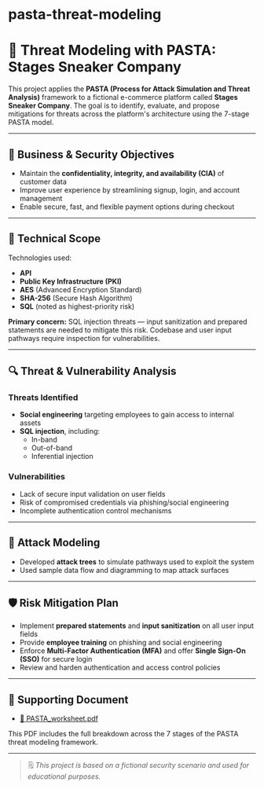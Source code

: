 # pasta-threat-modeling

# 🧠 Threat Modeling with PASTA: Stages Sneaker Company

This project applies the **PASTA (Process for Attack Simulation and Threat Analysis)** framework to a fictional e-commerce platform called **Stages Sneaker Company**. The goal is to identify, evaluate, and propose mitigations for threats across the platform's architecture using the 7-stage PASTA model.

---

## 📌 Business & Security Objectives

- Maintain the **confidentiality, integrity, and availability (CIA)** of customer data
- Improve user experience by streamlining signup, login, and account management
- Enable secure, fast, and flexible payment options during checkout

---

## 🧱 Technical Scope

Technologies used:
- **API**
- **Public Key Infrastructure (PKI)**
- **AES** (Advanced Encryption Standard)
- **SHA-256** (Secure Hash Algorithm)
- **SQL** (noted as highest-priority risk)

**Primary concern:** SQL injection threats — input sanitization and prepared statements are needed to mitigate this risk. Codebase and user input pathways require inspection for vulnerabilities.

---

## 🔍 Threat & Vulnerability Analysis

### Threats Identified
- **Social engineering** targeting employees to gain access to internal assets
- **SQL injection**, including:
  - In-band
  - Out-of-band
  - Inferential injection

### Vulnerabilities
- Lack of secure input validation on user fields
- Risk of compromised credentials via phishing/social engineering
- Incomplete authentication control mechanisms

---

## 🧩 Attack Modeling

- Developed **attack trees** to simulate pathways used to exploit the system
- Used sample data flow and diagramming to map attack surfaces

---

## 🛡 Risk Mitigation Plan

- Implement **prepared statements** and **input sanitization** on all user input fields  
- Provide **employee training** on phishing and social engineering  
- Enforce **Multi-Factor Authentication (MFA)** and offer **Single Sign-On (SSO)** for secure login  
- Review and harden authentication and access control policies

---

## 📎 Supporting Document

- [📄 PASTA_worksheet.pdf](PASTA_worksheet.pdf)

This PDF includes the full breakdown across the 7 stages of the PASTA threat modeling framework.

---

> 🗒️ *This project is based on a fictional security scenario and used for educational purposes.*
